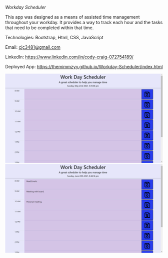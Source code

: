 *Workday Scheduler*

This app was designed as a means of assisted time management throughout your workday. It provides a way to track each hour and the tasks that need to be completed within that time.

Technologies:
Bootstrap,
Html,
CSS,
JavaScript

Email: cjc3481@gmail.com

LinkedIn: https://www.linkedin.com/in/cody-craig-072754189/

Deployed App:
https://themimmzyy.github.io/Workday-Scheduler/index.html

![alt text](images/SchedulerPic.png)
![alt text](images/Schedule.png)

